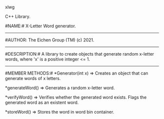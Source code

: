 xlwg

C++ Library.

#NAME:#
X-Letter Word generator.
***
#AUTHOR:
The Eichen Group (TM) (c) 2021.
***
#DESCRIPTION:#
A library to create objects that generate random x-letter words, where 'x' is a positive integer <= 1.
***
#MEMBER METHODS:#
  *Generator(int x) =>  Creates an object that can generate words of x letters.


  *generateWord()   =>  Generates a random x-letter word.


  *verifyWord()     =>  Verifies whether the generated word exists. Flags the generated word as an existent word.


  *storeWord()      =>  Stores the word in word bin container.
